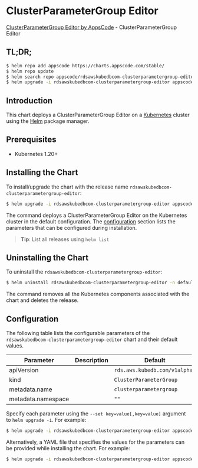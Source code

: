 # ClusterParameterGroup Editor

[ClusterParameterGroup Editor by AppsCode](https://appscode.com) - ClusterParameterGroup Editor

## TL;DR;

```bash
$ helm repo add appscode https://charts.appscode.com/stable/
$ helm repo update
$ helm search repo appscode/rdsawskubedbcom-clusterparametergroup-editor --version=v0.22.0
$ helm upgrade -i rdsawskubedbcom-clusterparametergroup-editor appscode/rdsawskubedbcom-clusterparametergroup-editor -n default --create-namespace --version=v0.22.0
```

## Introduction

This chart deploys a ClusterParameterGroup Editor on a [Kubernetes](http://kubernetes.io) cluster using the [Helm](https://helm.sh) package manager.

## Prerequisites

- Kubernetes 1.20+

## Installing the Chart

To install/upgrade the chart with the release name `rdsawskubedbcom-clusterparametergroup-editor`:

```bash
$ helm upgrade -i rdsawskubedbcom-clusterparametergroup-editor appscode/rdsawskubedbcom-clusterparametergroup-editor -n default --create-namespace --version=v0.22.0
```

The command deploys a ClusterParameterGroup Editor on the Kubernetes cluster in the default configuration. The [configuration](#configuration) section lists the parameters that can be configured during installation.

> **Tip**: List all releases using `helm list`

## Uninstalling the Chart

To uninstall the `rdsawskubedbcom-clusterparametergroup-editor`:

```bash
$ helm uninstall rdsawskubedbcom-clusterparametergroup-editor -n default
```

The command removes all the Kubernetes components associated with the chart and deletes the release.

## Configuration

The following table lists the configurable parameters of the `rdsawskubedbcom-clusterparametergroup-editor` chart and their default values.

|     Parameter      | Description |                 Default                  |
|--------------------|-------------|------------------------------------------|
| apiVersion         |             | <code>rds.aws.kubedb.com/v1alpha1</code> |
| kind               |             | <code>ClusterParameterGroup</code>       |
| metadata.name      |             | <code>clusterparametergroup</code>       |
| metadata.namespace |             | <code>""</code>                          |


Specify each parameter using the `--set key=value[,key=value]` argument to `helm upgrade -i`. For example:

```bash
$ helm upgrade -i rdsawskubedbcom-clusterparametergroup-editor appscode/rdsawskubedbcom-clusterparametergroup-editor -n default --create-namespace --version=v0.22.0 --set apiVersion=rds.aws.kubedb.com/v1alpha1
```

Alternatively, a YAML file that specifies the values for the parameters can be provided while
installing the chart. For example:

```bash
$ helm upgrade -i rdsawskubedbcom-clusterparametergroup-editor appscode/rdsawskubedbcom-clusterparametergroup-editor -n default --create-namespace --version=v0.22.0 --values values.yaml
```
